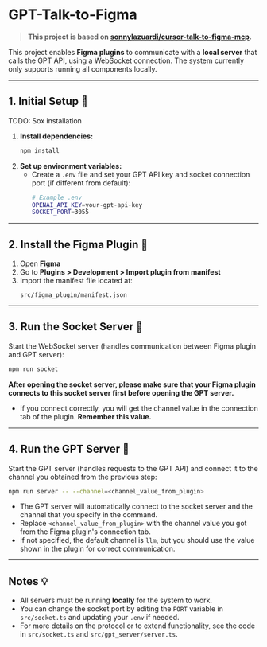 # GPT-Talk-to-Figma

> **This project is based on [sonnylazuardi/cursor-talk-to-figma-mcp](https://github.com/sonnylazuardi/cursor-talk-to-figma-mcp).**

This project enables **Figma plugins** to communicate with a **local server** that calls the GPT API, using a WebSocket connection. The system currently only supports running all components locally.

---

## 1. Initial Setup 📝

TODO: Sox installation

1. **Install dependencies:**
   ```bash
   npm install
   ```
2. **Set up environment variables:**
   - Create a `.env` file and set your GPT API key and socket connection port (if different from default):
     ```bash
     # Example .env
     OPENAI_API_KEY=your-gpt-api-key
     SOCKET_PORT=3055
     ```

---

## 2. Install the Figma Plugin 🎨

1. Open **Figma**
2. Go to **Plugins > Development > Import plugin from manifest**
3. Import the manifest file located at:
   ```
   src/figma_plugin/manifest.json
   ```

---

## 3. Run the Socket Server 🔌

Start the WebSocket server (handles communication between Figma plugin and GPT server):

```bash
npm run socket
```

**After opening the socket server, please make sure that your Figma plugin connects to this socket server first before opening the GPT server.**

- If you connect correctly, you will get the channel value in the connection tab of the plugin. **Remember this value.**

---

## 4. Run the GPT Server 🤖

Start the GPT server (handles requests to the GPT API) and connect it to the channel you obtained from the previous step:

```bash
npm run server -- --channel=<channel_value_from_plugin>
```

- The GPT server will automatically connect to the socket server and the channel that you specify in the command.
- Replace `<channel_value_from_plugin>` with the channel value you got from the Figma plugin's connection tab.
- If not specified, the default channel is `llm`, but you should use the value shown in the plugin for correct communication.

---

## Notes 💡

- All servers must be running **locally** for the system to work.
- You can change the socket port by editing the `PORT` variable in `src/socket.ts` and updating your `.env` if needed.
- For more details on the protocol or to extend functionality, see the code in `src/socket.ts` and `src/gpt_server/server.ts`.

